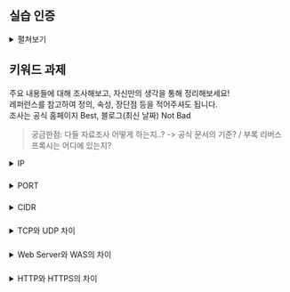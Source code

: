## 실습 인증

<details>
  <summary>펼쳐보기</summary>

![alt text](<스크린샷 2025-09-15 오후 10.20.34.png>)
![alt text](<스크린샷 2025-09-15 오후 10.22.31.png>)
![alt text](<스크린샷 2025-09-15 오후 10.24.01.png>)
![alt text](<스크린샷 2025-09-15 오후 10.31.43.png>)

</details>

## 키워드 과제

주요 내용들에 대해 조사해보고, 자신만의 생각을 통해 정리해보세요!
<br>레퍼런스를 참고하여 정의, 속성, 장단점 등을 적어주셔도 됩니다.
<br>조사는 공식 홈페이지 Best, 블로그(최신 날짜) Not Bad

> 궁금한점: 다들 자료조사 어떻게 하는지..? -> 공식 문서의 기준? / 부록 리버스 프록시는 어디에 있는지?

<details>
  <summary>IP</summary>

## **정의**

**IP(Internet Protocol)** 는 인터넷을 통해 데이터를 주고받을 때 사용되는 통신 규약으로서 네트워크라고 하면 단골로 등장하는 OSI 7계층 중 LAYER 3(네트워크 계층)에 위치하는 프로토콜이다.

IP는 데이터를 패킷 단위로 나누어 전송하고, 받는 쪽에서는 그 패킷들을 다시 조립하여 원래의 데이터로 변환하는 과정을 거친다.

**즉, "네트워크에서 데이터를 어떻게 나누고, 주소를 붙이고, 전달할지"에 대한 규칙.**

> IP와 IP 주소는 다르다.

IP 주소(영어: **Internet Protocol address**, IP address)는 컴퓨터 네트워크에서 장치들이 서로를 인식하고 통신을 하기 위해서 사용하는 특수한 번호이다.

- IP = 도로 체계, 교통 규칙
- 패킷 = 📦 택배
- IP 주소 = 배송지 주소

즉, IP 주소는 프로토콜 위에서 장치를 구분하기 위해 쓰이는 주소 값.
패킷이 최종적으로 도착해야 할 위치를 나타내는 논리적 주소.

> 출처: [위키백과 - IP 주소](https://ko.wikipedia.org/wiki/IP_%EC%A3%BC%EC%86%8C) /
> [네실의 쉬운 IT이야기](https://m.blog.naver.com/wjw1225/223099790901)

## IP의 특성

#### 비연결성 (Connectionless)

> 사전에 연결(세션)을 맺지 않고, 패킷 단위로 독립적으로 전달함. <br>
> → 전화보다 “편지”에 가까움.

#### 비신뢰성 (Unreliable)

> 전달을 보장하지 않음. (손실, 순서 꼬임, 중복 가능)<br>
> 신뢰성은 상위 계층(TCP 등)이 보완.

## **IP 주소의 속성**

| 속성                         | 설명                                          | 예시 값                                      |
| ---------------------------- | --------------------------------------------- | -------------------------------------------- |
| **DNS 이름**                 | IP 네트워크 주소와 연결된 도메인 이름         | `example-server.ibm.com`                     |
| **IP 주소**                  | 네트워크 인터페이스와 연관된 IP 주소          | `192.168.10.25`                              |
| **IP 버전**                  | IPv4 또는 IPv6 여부                           | `IPv4` (=4)                                  |
| **네트워크 인터페이스 이름** | 네트워크 인터페이스 식별자                    | `eth0`                                       |
| **시스템 이름**              | 관리 대상 시스템 이름 (`hostname:agent_code`) | `spark:LZ`                                   |
| **시간소인**                 | 에이전트가 수집한 시점 (CYYMMDDHHMMSSmmm)     | `1250916163045000` (2025-09-16 03:04:50.000) |

#### 전체 예시

```
DNS 이름: example-server.ibm.com
IP 주소: 192.168.10.25
IP 버전: IPv4 (4)
네트워크 인터페이스 이름: eth0
시스템 이름: spark:LZ
시간소인: 1250916163045000 (→ 2025년 9월 16일 03:04:50.000)
```

> 출처: [IBM 공식문서](https://www.ibm.com/docs/ko/cloud-pak-system-w3500/2.3.3?topic=linux-ip-address-attributes)

## **IPv4 vs IPv6**

| 구분      | IPv4               | IPv6                                |
| --------- | ------------------ | ----------------------------------- |
| 주소 길이 | 32비트             | 128비트                             |
| 주소 형식 | `195.12.166.212`   | `2001:0db8:0000:0000:...:0370:7334` |
| 주소 개수 | 약 43억 개         | 약 `3.4 × 10³⁸` 개                  |
| 단편화    | 발송자 또는 라우터 | 발송자만 수행                       |

- **속도**: IPv6이 더 효율적이며, 멀티캐스트 지원으로 불필요한 데이터 전송 줄임
- **보안**: IPv6은 주소 암호화 및 인증이 기본 포함
- **게이밍**: NAT 불필요 → 포트 포워딩 감소, 멀티플레이어 연결 단순화

### 왜 아직까지 IPv4가 IPv6보다 많이 쓸까?

- 현재는 여전히 IPv4가 더 널리 사용됨
- 이유:
  - 이미 구축된 인프라 존재
  - IPv6 전환 비용과 복잡성
  - 일부 라우터/ISP가 IPv6 미지원
- **IPv4 ↔ IPv6 상호운용 불가** → 완전 전환 시 하드웨어 변경 필요

```
추가로... 교수님 TMI로 들었던 건데, IPv4의 주소개수는 약 40억개. 인구수가 40억명을 빠르게 넘길 상황이 돼서 이를 대체할 목적으로 Ipv6를 만들었다고 함. 그런데 위에 서술한 이유와 아래에 서술한 이 동적으로 IP 주소를 할당하는 기술때문에 IPv6의 상용화가 미뤄졌다고함.
```

#### IP 주소의 작동방식

> **고정 IP 주소**: 기기에 할당된 IP 주소가 변하지 않고 항상 동일한 주소를 사용하는 것이다. 고정 IP 주소는 웹 서버, 이메일 서버 등 인터넷 서비스를 제공하는 기기에 사용되며, 안정적인 통신을 위해 필요하다.

> **유동 IP 주소(동적IP)**: 기기에 할당된 IP 주소가 일정 시간이 지나면 변경되는 것이다. 유동 IP 주소는 인터넷 서비스 제공자(ISP)에 의해 임시로 할당되며, 일반 가정이나 회사에서 사용하는 인터넷 접속에 주로 사용된다. 유동 IP 주소는 IP 주소의 효율적인 관리와 부족한 IPv4 주소 자원의 활용에 도움이 된다.

> 출처: [SurfShark](https://surfshark.com/ko/blog/ipv4-vs-ipv6?srsltid=AfmBOoqjJdrkLgLu046dqJ6PwRzufalsexT1IVedaYv-hAcgCcKZXDZt)

</details>

###

<details>
  <summary>PORT</summary>

## 포트란?

- **IP 주소**: 컴퓨터의 위치
- **포트 번호**: 그 안의 **프로그램/서비스** 지정 (방 번호 역할)
- 네트워크에서 통신을 구분하는 **논리적 엔드포인트**

→ IP로 해당 컴퓨터에 접속하고 Port 번호로 해당 컴퓨터의 어떤 프로그램인지 찾아감.

## 포트 번호 범위

0 ~ 65535번까지 있음.

- **0–1023 (잘알려진 포트)**: 주요 시스템 서비스 (HTTP 80, HTTPS 443, FTP 21 등)
- **1024–49151 (등록된 포트)**: 특정 애플리케이션용
- **49152–65535 (동적/사설 포트)**: 임시 생성된 포트로, 애플리케이션 내부용

## 포트의 역할

- TCP/IP 통신에서 **클라이언트와 서버 연결**
- 내가 브라우저에서 `http://example.com` 입력  
  → 브라우저는 **80번 포트(HTTP)** 로 서버에 요청  
  → 서버는 **80번 포트**에서 대기하다가 응답을 전달  
  → 브라우저는 받은 데이터를 화면에 표시

## 포트 포워딩 ?

- 라우터가 **외부 요청을 내부 장치(IP/Port)** 로 전달
- 쉽게 말해, 라우터가 배달부 역할을 하며 외부에서 들어온 데이터를 정확한 내부 장치에 전달하는 것.
- **동작 원리**: 요청 수신 → 규칙 확인 → 내부 전달 → 응답 반환
- **설정 단계**: 라우터 로그인 → 규칙 추가(서비스명, 프로토콜, 외부/내부 포트, 내부 IP)

## 장단점

장점:

- 서비스 접근성 향상: 외부에서 내부 네트워크의 특정 서비스에 접근 가능
- 내부 네트워크 보호: 내부 IP 주소를 숨기고 특정 포트만 외부에 노출
- 네트워크 관리 용이: 특정 트래픽을 제어하고 관리할 수 있음.

단점:

- 보안 취약점: 포트를 외부에 열어 두면 해커의 공격 대상이 될 위험이 증가.
- 설정 복잡성: 잘못된 설정으로 인해 네트워크 문제가 발생할 수 있음.
- IP 주소 변경 문제: 내부 장치의 IP 주소가 동적으로 변경되면 설정이 무효화될 수 있음

## 주요 포트

| 프로토콜 | 포트 | 설명              |
| -------- | ---- | ----------------- |
| HTTP     | 80   | 웹                |
| HTTPS    | 443  | 암호화 웹         |
| FTP      | 21   | 파일 전송         |
| SSH      | 22   | 원격 접속         |
| DNS      | 53   | 도메인 변환       |
| SMTP     | 25   | 메일 전송         |
| POP3     | 110  | 메일 수신(다운)   |
| IMAP     | 143  | 메일 수신(동기화) |
| MySQL    | 3306 | DB 연결           |

## 보안

- **포트 스캐닝 공격**: 열린 포트 찾기 → 취약점 노림
- 대처: 불필요한 포트 차단, 비표준 포트 사용
- **VPN**: 트래픽 암호화로 포트 노출 위험 감소

## IPv6와 포트

- 포트의 역할은 동일
- 하지만 IPv6로 주소 공간이 넓어져 **NAT/포트포워딩 필요성 감소 가능**

---

> 출처: [xeunnie tistory](https://xeunnie.tistory.com/entry/%ED%8F%AC%ED%8A%B8%EB%9E%80-%EB%AC%B4%EC%97%87%EC%9D%BC%EA%B9%8C)

</details>

###

<details>
  <summary>CIDR</summary>
  
  ## CIDR가 뭘까...
  정말 처음 들어본 개념인데 엄청 중요한거였다. CIDR에 대한 글을 읽어봤는데 이해가 도저히 안됐다.. 사이더를 알기 전에 서브넷 개념을 먼저 알아야 하는거 같아서 조사해봤다.

## Subnet (서브넷) ? CIDR ? by 지선생님의 비유

> Q: 서브넷은 IP 주소를 여럿이서 쓰려고 나눠 놓는거고, CIDR는 그렇게 나눠놓은 기준을 표기하는거야?

> A: 오! 거의 다 맞게 이해하셨어요 👏 제가 좀 더 다듬어서 설명드릴게요.

<details>
<summary>지선생님의 쉬운 비유 펼쳐보기</summary>
## 🟢 서브넷 (Subnet)

- 원래 \*\*하나의 네트워크(IP 대역)\*\*은 굉장히 넓어요.
- 근데 회사, 부서, 건물 단위로 나눠서 관리해야 할 때 → 그냥 한 덩어리로 쓰면 **낭비**되고 **관리도 힘듦**.
- 그래서 **큰 네트워크를 잘게 쪼개는 것**이 바로 서브넷이에요.

📌 비유:
아파트 단지(네트워크 주소)가 있는데, **한 동 전체에 초인종 하나만** 달려 있으면 편리할까요?
→ 아니죠. 각 세대(서브넷)별로 문을 나눠줘야 관리가 편하듯이, 네트워크도 쪼개서 관리하는 거예요.

---

## 🟢 CIDR (Classless Inter-Domain Routing)

- 이렇게 쪼갠 서브넷을 **숫자로 간단히 표기하는 방식**이에요.
- `192.168.1.0/24` → 앞 24비트가 네트워크, 뒤 8비트가 호스트
- `192.168.1.0/26` → 앞 26비트가 네트워크, 뒤 6비트가 호스트

📌 비유:
서브넷은 “아파트를 여러 동으로 나누는 행위”라면,
CIDR은 “몇 동까지가 네트워크냐?”를 `/숫자`로 써서 **주소 표지판 붙여주는 것**이에요.

---

## 🟢 정리

- **서브넷**: 큰 네트워크를 여러 개의 작은 네트워크로 나누는 개념 (낭비 줄이고 관리 용이)
- **CIDR**: 이렇게 나눈 네트워크를 `/숫자`로 표기하는 방법

---

👉 질문 주신 “여러 명이서 쓰려고 나누는 거냐?” → **정확히는 효율적으로 나누고 관리하려고 쓰는 거예요.**

- 무조건 더 많은 사람이 쓰려고 나누는 건 아님 ❌
- 때로는 “사람이 적은데도 낭비되지 않게” 더 잘게 쪼개기도 함 ⭕

---

혹시 제가 **진짜 생활 속 비유** (예: 학교 반, 주소 체계)로 서브넷–CIDR 전체를 연결해서 풀어드릴까요?

---

> 출처: [GPT 답변] (너무 이해가 안되는건 지선생님께 쉬운 비유를 들어달라하고 그 다음에 이해하는게 좋더라구요. )

---

</details>

---

## 다시 돌아와서.. CIDR란?

CIDR(Classless Inter-Domain Routing)은 **클래스 없는 도메인 간 라우팅 기법**을 의미한다.
IP 클래스 체계를 사용하지 않고, 네트워크 주소를 능동적으로 할당하고 통합하는 방법입니다.

- 서브네팅, 슈퍼네팅 등 **IP 나누고 합치는 기법 모두 포함**
- 서브네팅 ⊂ CIDR

즉, 서브넷을 쪼개거나 합치는 모든 IP 조작 기법을 CIDR로 이해할 수 있다.

---

## CIDR 표기법

CIDR 표기법은 **IP주소와 서브넷 마스크를 한 줄로 나타내는 방식**이다.

---

### 예시: 192.168.10.70/26

=> 뒤에 붙은 **/26**이 사이더 표기법이다.

- `/26` → 서브넷 마스크에서 1이 26개인 것을 의미
- 호스트 ID에 남는 비트: 32 - 26 = 6비트 → 2⁶ = 64개 호스트 (특수 목적 IP 2개 제외 → 62개 사용 가능)

### 네트워크 범위 계산

C클래스 IP 기준:

- 디폴트 서브넷 마스크: 255.255.255.0 (아이피 형식)
- 네트워크 ID: 192.168.10
- 호스트 ID: 마지막 옥텟 `.70`

즉, IP주소 = 네트워크ID + 호스트ID <br>
192.168.10.70 = 192.168.10(네트워크) + 70(호스트)

서브넷을 64개씩 나누면:
| 네트워크 | 범위 |
|-----------|------|
| 1 | 192.168.10.0 ~ 192.168.10.63 |
| 2 | 192.168.10.64 ~ 192.168.10.127 |
| 3 | 192.168.10.128 ~ 192.168.10.191 |
| 4 | 192.168.10.192 ~ 192.168.10.255 |

- 각 네트워크의 **첫 번째와 마지막 IP**는 네트워크 주소와 브로드캐스트 주소로 사용 불가
- 예: 192.168.10.70 → 네트워크 2에 속함

---

## CIDR 블록

![alt text](<스크린샷 2025-09-17 오후 12.50.38.png>)

- CIDR 블록 = 서브넷
- AWS에서는 서브넷을 **CIDR 블록**이라 부름
- 예: 192.168.0.0/16 → 여러 서브넷으로 나눌 수 있음

---

## CIDR 장점

1. 한 줄 표기만으로 IP 범위 확인 가능
2. 필요에 따라 `/24` → `/25`로 **서브네팅** 가능 (작게 쪼개기)
3. 필요에 따라 `/24` → `/23`로 **슈퍼네팅** 가능 (작은 애들 합치기)
4. 사람과 기계 모두에게 이점 있음

---

## AWS와 CIDR

- AWS VPC 설정 시 CIDR로 IP 범위 지정
- 예: `10.0.0.0/16` → 2¹⁶ = 65,536개 IP 가능
- AWS에서는 **총 5개 IP 예약**
  | IP | 용도 |
  |--------------|------|
  | 10.0.0.0 | 네트워크 주소 |
  | 10.0.0.1 | VPC 라우터(Default Gateway) |
  | 10.0.0.2 | DNS 서버 |
  | 10.0.0.3 | 예약 IP |
  | 10.0.0.255 | 브로드캐스트 주소 |

---

## CIDR 계산기

- 수작업 계산 대신 **온라인 CIDR 계산기** 활용 가능
- 추천: [CIDR 온라인 IP 계산기](https://inpa.tistory.com/4939852)

---

> 출처: [Inpa 블로그](https://inpa.tistory.com/entry/WEB-%F0%9F%8C%90-CIDR-%EC%9D%B4-%EB%AC%B4%EC%96%BC-%EB%A7%90%ED%95%98%EB%8A%94%EA%B1%B0%EC%95%BC-%E2%87%9B-%EA%B0%9C%EB%85%90-%EC%A0%95%EB%A6%AC-%EA%B3%84%EC%82%B0%EB%B2%95)

</details>

###

<details>
  <summary>TCP와 UDP 차이</summary>

## TCP와 UDP

TCP와 UDP는 인터넷 통신에서 사용되는 두 가지 주요 전송 프로토콜이다.  
데이터 전송 방식과 신뢰성, 속도에서 차이가 있다.

---

## TCP (Transmission Control Protocol)

- **정의**: 연결 기반 프로토콜, 데이터가 완전하게 목적지에 도착하도록 보장
- **용도**: 메신저, 이메일, 웹 브라우징, 온라인 동영상
- **특징**
  - 데이터 패킷에 시퀀스 번호 부여 → 순서 보장
  - 수신 확인(ACK) [3way handshake]
  - 오류 검사 및 수정 가능
  - 흐름 제어 및 혼잡 제어 기능
- **장점**: 안정적, 데이터 손실 최소화
- **단점**: 속도 느림, 오버헤드 큼

---

## UDP (User Datagram Protocol)

- **정의**: 비연결 기반 프로토콜, 빠른 데이터 전송
- **용도**: 스트리밍, 온라인 게임, 영상통화
- **특징**
  - 패킷 순서 보장하지 않음
  - 수신 확인 없음, 재전송 없음
  - 오류 검사 최소, 체크섬만 존재
- **장점**: 빠름, 지연 최소화
- **단점**: 안정성 낮음, 데이터 손실 가능성

---

## TCP vs UDP 비교

| 항목           | TCP              | UDP            |
| -------------- | ---------------- | -------------- |
| 신뢰성         | 높음             | 낮음           |
| 속도           | 낮음             | 높음           |
| 전송 방식      | 순차적 패킷 전달 | 순서 보장 없음 |
| 오류 감지/수정 | 있음             | 체크섬만 있음  |
| 혼잡도 제어    | 있음             | 없음           |
| 전송 확인      | 있음             | 없음           |

**결론**:

- 안정적 전송 → TCP
- 빠른 전송 → UDP
- 추가로.. VPN 공식 사이트라 그런지 VPN 이야기도 나와있는데 VPN은 UDP를 쓴다고 하네요.

> 출처: [Nord VPN](https://nordvpn.com/ko/blog/tcp-udp-comparison/?srsltid=AfmBOoorzr4peh3FQizA5f1f4ebr0FnN56-8nDcjMhuENSb3wX0ybe4C)

</details>

###

<details>
  <summary>Web Server와 WAS의 차이</summary>
<br>

![alt text](<스크린샷 2025-09-17 오전 12.26.10.png>)

1. 클라이언트가 웹 서버로 요청을 보내면, WebServer는 그 Http 요청을 받아들여 정적인 html 콘텐츠를 다시 클라이언트에게 보내줌.

2. 만약, 들어온 요청이 WebServer 자체적으로 처리 하기 힘들다면, WAS로
   해당 요청을 전달 (Proxy)

3. WAS에서는 들어온 요청에 따라 로직을 처리해, 새로운 Html 콘텐츠를 실시간으로 만들어 다시 WebServer로 전달.

4. 새롭게 바뀐 콘텐츠를 WebServer는 이어서 클라이언트에게 전달.

---

| 항목            | 웹 서버                                              | WAS 서버                                                                 |
| --------------- | ---------------------------------------------------- | ------------------------------------------------------------------------ |
| 정의            | 정적인 콘텐츠(HTML, CSS, 이미지 등)를 제공하는 서버  | 동적인 콘텐츠(웹 애플리케이션)를 처리하고 제공하는 서버                  |
| 기능            | HTTP 프로토콜을 이용해 클라이언트에게 웹 페이지 제공 | 웹 애플리케이션 실행 및 데이터 처리, 웹 서버와 클라이언트 간의 중계 역할 |
| 주요 소프트웨어 | Apache, Nginx, IIS                                   | Tomcat, Gunicorn, uvicorn, NodeJs                                        |

> WebServer는 정적 파일을 사용자에게 안정적으로 제공하기 위해 발전을 해온 결과이고,

> WAS 백엔드의 코어이자 엔진, 백엔드 프레임워크로 만든 코드를 실행 시켜주는 런타임 그 자체이다. 사용자에게 동적으로 변화하는 화면을 제공하기 위해 나온 결과이다.

노드 파트에서 쓰는 Express에서는 HTTP 모듈을 그대로 사용. NodeJS가 자바스크립트 런타임이자, TCP 소캣을 열고 HTTP 패킷을 파싱하는 역할인 WAS까지 맡음.

> 참고: [감명 깊게 본 영상](https://www.youtube.com/watch?v=M8E6vYAIuzQ)

</details>

###

<details>
  <summary>HTTP와 HTTPS의 차이</summary>

# HTTP와 HTTPS

HTTP와 HTTPS는 웹 브라우저와 서버 간 통신에 사용되는 규칙 세트. 즉, 프로토콜이다.

---

## HTTP

- **정의**: 클라이언트와 서버 간 통신 규칙 세트 (프로토콜)
- **특징**
  - 일반 텍스트로 데이터 전송 → 보안 취약
  - 기본 포트: **80**
  - OSI 7계층 중 애플리케이션 계층
- **용도**
  - 초기 텍스트 기반 웹사이트
- **장점**
  - 간단한 구조, 통신 기본 제공

---

## HTTPS

- **정의**: HTTP + 보안(SSL/TLS)
- **특징**
  - 브라우저와 서버 간 데이터 전송 시 **암호화 적용**
  - SSL/TLS 인증서 필요 (CA에서 발급) : CA는 인증 기관
  - 기본 포트: **443**
- **동작 과정**
  1. 브라우저가 서버에 HTTPS 요청
  2. 서버가 SSL 인증서(공개키 포함) 전달
  3. 브라우저가 세션키 생성 → 서버 공개키로 암호화해 전달
  4. 서버가 개인키로 복호화 후 세션키 획득
  5. 양측이 동일한 세션키로 안전하게 데이터 교환
- **장점**
  - 데이터 암호화 (중간자 공격 방지)
  - 웹사이트 신뢰성·검색 엔진 순위 향상
  - 성능 개선 (HTTP/2, HTTP/3와 함께 사용 시 빠름)

---

## HTTP vs HTTPS 비교

| 항목     | HTTP                                     | HTTPS                              |
| -------- | ---------------------------------------- | ---------------------------------- |
| 풀네임   | Hypertext Transfer Protocol              | Hypertext Transfer Protocol Secure |
| 프로토콜 | TCP/IP (HTTP/1.1, HTTP/2) / QUIC(HTTP/3) | SSL/TLS와 함께 HTTP/2, HTTP/3 사용 |
| 포트     | 80                                       | 443                                |
| 보안     | 없음                                     | SSL/TLS 암호화, 인증서 필요        |
| 용도     | 과거 텍스트 기반 웹사이트                | 최신 웹사이트 전반                 |
| 장점     | 기본 통신 제공(심플)                     | 보안, 신뢰, SEO, 성능 개선         |

---

> 출처: [AWS KOREA](https://aws.amazon.com/ko/compare/the-difference-between-https-and-http/)

</details>
